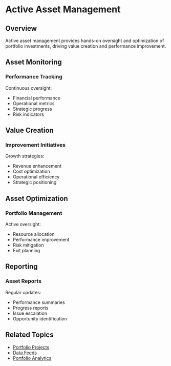 # Active Asset Management

## Overview

Active asset management provides hands-on oversight and optimization of portfolio investments, driving value creation and performance improvement.

## Asset Monitoring

### Performance Tracking

Continuous oversight:

- Financial performance
- Operational metrics
- Strategic progress
- Risk indicators

## Value Creation

### Improvement Initiatives

Growth strategies:

- Revenue enhancement
- Cost optimization
- Operational efficiency
- Strategic positioning

## Asset Optimization

### Portfolio Management

Active oversight:

- Resource allocation
- Performance improvement
- Risk mitigation
- Exit planning

## Reporting

### Asset Reports

Regular updates:

- Performance summaries
- Progress reports
- Issue escalation
- Opportunity identification

## Related Topics

- [Portfolio Projects](projects.md)
- [Data Feeds](data-feeds.md)
- [Portfolio Analytics](analytics.md)
